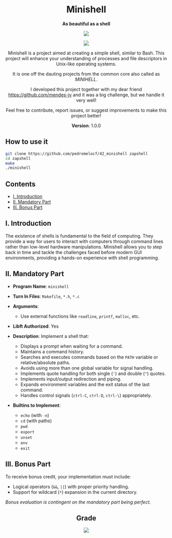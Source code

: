 <div align="center">

# Minishell

**As beautiful as a shell**

<img src="https://github.com/pedromelocf/utilities/blob/master/minishellm.png" />

![](https://komarev.com/ghpvc/?username=pedromelocf)

Minishell is a project aimed at creating a simple shell, similar to Bash. This project will enhance your understanding of processes and file descriptors in Unix-like operating systems. 

It is one off the dauting projects from the common core also called as *MINIHELL*. 

I developed this project together with my dear friend https://github.com/mendes-jv and it was a big challenge, but we handle it very well!

Feel free to contribute, report issues, or suggest improvements to make this project better!

**Version**: 1.0.0

</div>

## How to use it
```bash
git clone https://github.com/pedromelocf/42_minishell zapshell
cd zapshell
make
./minishell
```

## Contents

- [I. Introduction](#i-introduction)
- [II. Mandatory Part](#ii-mandatory-part)
- [III. Bonus Part](#iii-bonus-part)

## I. Introduction
The existence of shells is fundamental to the field of computing. They provide a way for users to interact with computers through command lines rather than low-level hardware manipulations. Minishell allows you to step back in time and tackle the challenges faced before modern GUI environments, providing a hands-on experience with shell programming.

## II. Mandatory Part

- **Program Name**: `minishell`
- **Turn In Files**: `Makefile`, `*.h`, `*.c`
- **Arguments**: 
  - Use external functions like `readline`, `printf`, `malloc`, etc.
- **Libft Authorized**: Yes
- **Description**: Implement a shell that:
  - Displays a prompt when waiting for a command.
  - Maintains a command history.
  - Searches and executes commands based on the `PATH` variable or relative/absolute paths.
  - Avoids using more than one global variable for signal handling.
  - Implements quote handling for both single (`'`) and double (`"`) quotes.
  - Implements input/output redirection and piping.
  - Expands environment variables and the exit status of the last command.
  - Handles control signals (`ctrl-C`, `ctrl-D`, `ctrl-\`) appropriately.
    
- **Builtins to Implement**:
  - `echo` (with `-n`)
  - `cd` (with paths)
  - `pwd`
  - `export`
  - `unset`
  - `env`
  - `exit`

## III. Bonus Part

To receive bonus credit, your implementation must include:
- Logical operators (`&&`, `||`) with proper priority handling.
- Support for wildcard (`*`) expansion in the current directory.

*Bonus evaluation is contingent on the mandatory part being perfect.*

<div align="center">

<h2> Grade </h2>

<img src="https://github.com/pedromelocf/utilities/blob/master/102-grade.png" />

</div>
